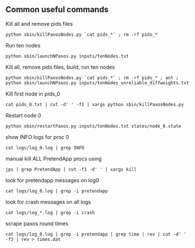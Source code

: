 ## Common useful commands


Kill all and remove pids files
```
python sbin/killPaxosNodes.py `cat pids_*` ; rm -rf pids_*
```


Run ten nodes
```
python sbin/launchNPaxos.py inputs/tenNodes.txt
```


Kill all, remove pids files, build, run ten nodes
```
python sbin/killPaxosNodes.py `cat pids_*` ; rm -rf pids_* ; ant ; python sbin/launchNPaxos.py inputs/tenNodes_unreliable_diffweights.txt
```


Kill first node in pids_0
```
cat pids_0.txt | cut -d' ' -f1 | xargs python sbin/killPaxosNodes.py
```


Restart node 0
```
python sbin/restartPaxos.py inputs/tenNodes.txt states/node_0.state
```


show INFO logs for proc 0
```
cat logs/log_0.log | grep INFO
```


manual kill ALL PretendApp procs using
```
jps | grep PretendApp | cut -f1 -d' ' | xargs kill
```


look for pretendapp messages on log0
```
cat logs/log_0.log | grep -i pretendapp
```


look for crash messages on all logs
```
cat logs/log_*.log | grep -i crash
```


scrape paxos round times
```
cat logs/log_0.log | grep -i pretendapp | grep time | rev | cut -d' ' -f3 | rev > times.dat
```
